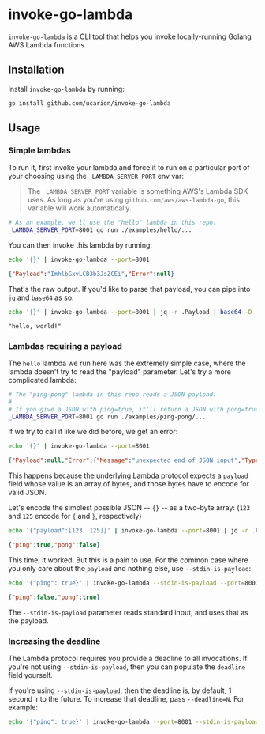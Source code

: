# invoke-go-lambda

`invoke-go-lambda` is a CLI tool that helps you invoke locally-running Golang
AWS Lambda functions.

## Installation

Install `invoke-go-lambda` by running:

```bash
go install github.com/ucarion/invoke-go-lambda
```

## Usage

### Simple lambdas

To run it, first invoke your lambda and force it to run on a particular port of
your choosing using the `_LAMBDA_SERVER_PORT` env var:

> The `_LAMBDA_SERVER_PORT` variable is something AWS's Lambda SDK uses. As long
> as you're using `github.com/aws/aws-lambda-go`, this variable will work
> automatically.

```bash
# As an example, we'll use the "hello" lambda in this repo.
_LAMBDA_SERVER_PORT=8001 go run ./examples/hello/...
```

You can then invoke this lambda by running:

```bash
echo '{}' | invoke-go-lambda --port=8001
```

```json
{"Payload":"ImhlbGxvLCB3b3JsZCEi","Error":null}
```

That's the raw output. If you'd like to parse that payload, you can pipe into
`jq` and `base64` as so:

```bash
echo '{}' | invoke-go-lambda --port=8001 | jq -r .Payload | base64 -D
```

```text
"hello, world!"
```

### Lambdas requiring a payload

The `hello` lambda we run here was the extremely simple case, where the lambda
doesn't try to read the "payload" parameter. Let's try a more complicated
lambda:

```bash
# The "ping-pong" lambda in this repo reads a JSON payload.
#
# If you give a JSON with ping=true, it'll return a JSON with pong=true.
_LAMBDA_SERVER_PORT=8001 go run ./examples/ping-pong/...
```

If we try to call it like we did before, we get an error:

```bash
echo '{}' | invoke-go-lambda --port=8001
```

```json
{"Payload":null,"Error":{"Message":"unexpected end of JSON input","Type":"SyntaxError","StackTrace":null,"ShouldExit":false}}
```

This happens because the underlying Lambda protocol expects a `payload` field
whose value is an array of bytes, and those bytes have to encode for valid JSON.

Let's encode the simplest possible JSON -- `{}` -- as a two-byte array: (`123`
and `125` encode for `{` and `}`, respectively)

```bash
echo '{"payload":[123, 125]}' | invoke-go-lambda --port=8001 | jq -r .Payload | base64 -D
```

```json
{"ping":true,"pong":false}
```

This time, it worked. But this is a pain to use. For the common case where you
only care about the `payload` and nothing else, use `--stdin-is-payload`:

```bash
echo '{"ping": true}' | invoke-go-lambda --stdin-is-payload --port=8001 | jq -r .Payload | base64 -D
```

```json
{"ping":false,"pong":true}
```

The `--stdin-is-payload` parameter reads standard input, and uses that as the
payload.

### Increasing the deadline

The Lambda protocol requires you provide a deadline to all invocations. If
you're not using `--stdin-is-payload`, then you can populate the `deadline`
field yourself.

If you're using `--stdin-is-payload`, then the deadline is, by default, 1 second
into the future. To increase that deadline, pass `--deadline=N`. For example:

```bash
echo '{"ping": true}' | invoke-go-lambda --port=8001 --stdin-is-payload --deadline=5
```
